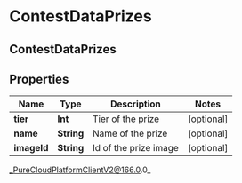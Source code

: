 # ContestDataPrizes

## ContestDataPrizes

## Properties

|Name | Type | Description | Notes|
|------------ | ------------- | ------------- | -------------|
| **tier** | **Int** | Tier of the prize | [optional] |
| **name** | **String** | Name of the prize | [optional] |
| **imageId** | **String** | Id of the prize image | [optional] |



_PureCloudPlatformClientV2@166.0.0_

